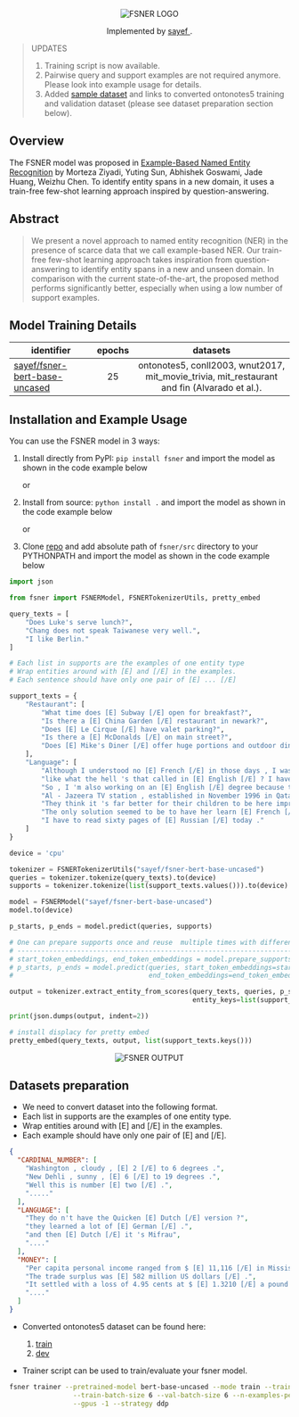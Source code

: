 <p align="center"> <img src="http://sayef.tech:8082/uploads/FSNER-LOGO-2.png" alt="FSNER LOGO"> </p>

<p align="center">
  Implemented by <a href="https://huggingface.co/sayef"> sayef </a>. 
</p>

> UPDATES
> 1. Training script is now available.
> 2. Pairwise query and support examples are not required anymore. Please look into example usage for details.
> 3. Added [sample dataset](https://github.com/sayef/fsner/blob/master/scripts/sample_dataset.json) and links to converted ontonotes5 training and validation dataset (please see dataset preparation section below).

## Overview

The FSNER model was proposed in [Example-Based Named Entity Recognition](https://arxiv.org/abs/2008.10570) by Morteza
Ziyadi, Yuting Sun, Abhishek Goswami, Jade Huang, Weizhu Chen. To identify entity spans in a new domain, it uses a
train-free few-shot learning approach inspired by question-answering.

## Abstract

> We present a novel approach to named entity recognition (NER) in the presence of scarce data that we call example-based NER. Our train-free few-shot learning approach takes inspiration from question-answering to identify entity spans in a new and unseen domain. In comparison with the current state-of-the-art, the proposed method performs significantly better, especially when using a low number of support examples.

## Model Training Details

| identifier        | epochs |                                            datasets                                             |
| ---------- |:------:|:-----------------------------------------------------------------------------------------------:|
| [sayef/fsner-bert-base-uncased](https://huggingface.co/sayef/fsner-bert-base-uncased)      |   25   |  ontonotes5, conll2003, wnut2017, mit_movie_trivia, mit_restaurant and fin (Alvarado et al.).   |

## Installation and Example Usage

You can use the FSNER model in 3 ways:

1. Install directly from PyPI: `pip install fsner` and import the model as shown in the code example below

   or

2. Install from source: `python install .` and import the model as shown in the code example below

   or

3. Clone [repo](https://github.com/sayef/fsner) and add absolute path of `fsner/src` directory to your PYTHONPATH and
   import the model as shown in the code example below

```python
import json

from fsner import FSNERModel, FSNERTokenizerUtils, pretty_embed

query_texts = [
    "Does Luke's serve lunch?",
    "Chang does not speak Taiwanese very well.",
    "I like Berlin."
]

# Each list in supports are the examples of one entity type
# Wrap entities around with [E] and [/E] in the examples.
# Each sentence should have only one pair of [E] ... [/E]

support_texts = {
    "Restaurant": [
        "What time does [E] Subway [/E] open for breakfast?",
        "Is there a [E] China Garden [/E] restaurant in newark?",
        "Does [E] Le Cirque [/E] have valet parking?",
        "Is there a [E] McDonalds [/E] on main street?",
        "Does [E] Mike's Diner [/E] offer huge portions and outdoor dining?"
    ],
    "Language": [
        "Although I understood no [E] French [/E] in those days , I was prepared to spend the whole day with Chien - chien .",
        "like what the hell 's that called in [E] English [/E] ? I have to register to be here like since I 'm a foreigner .",
        "So , I 'm also working on an [E] English [/E] degree because that 's my real interest .",
        "Al - Jazeera TV station , established in November 1996 in Qatar , is an [E] Arabic - language [/E] news TV station broadcasting global news and reports nonstop around the clock .",
        "They think it 's far better for their children to be here improving their [E] English [/E] than sitting at home in front of a TV . \"",
        "The only solution seemed to be to have her learn [E] French [/E] .",
        "I have to read sixty pages of [E] Russian [/E] today ."
    ]
}

device = 'cpu'

tokenizer = FSNERTokenizerUtils("sayef/fsner-bert-base-uncased")
queries = tokenizer.tokenize(query_texts).to(device)
supports = tokenizer.tokenize(list(support_texts.values())).to(device)

model = FSNERModel("sayef/fsner-bert-base-uncased")
model.to(device)

p_starts, p_ends = model.predict(queries, supports)

# One can prepare supports once and reuse  multiple times with different queries
# ------------------------------------------------------------------------------
# start_token_embeddings, end_token_embeddings = model.prepare_supports(supports)
# p_starts, p_ends = model.predict(queries, start_token_embeddings=start_token_embeddings,
#                                  end_token_embeddings=end_token_embeddings)

output = tokenizer.extract_entity_from_scores(query_texts, queries, p_starts, p_ends,
                                              entity_keys=list(support_texts.keys()), thresh=0.50)

print(json.dumps(output, indent=2))

# install displacy for pretty embed
pretty_embed(query_texts, output, list(support_texts.keys()))
```

<p align="center"> <img src="http://sayef.tech/uploads/FSNER-OUTPUT.png" alt="FSNER OUTPUT"> </p>

## Datasets preparation

- We need to convert dataset into the following format.
- Each list in supports are the examples of one entity type.
- Wrap entities around with [E] and [/E] in the examples.
- Each example should have only one pair of [E] and [/E].

```json
{
  "CARDINAL_NUMBER": [
    "Washington , cloudy , [E] 2 [/E] to 6 degrees .",
    "New Dehli , sunny , [E] 6 [/E] to 19 degrees .",
    "Well this is number [E] two [/E] .",
    "....."
  ],
  "LANGUAGE": [
    "They do n't have the Quicken [E] Dutch [/E] version ?",
    "they learned a lot of [E] German [/E] .",
    "and then [E] Dutch [/E] it 's Mifrau",
    "...."
  ],
  "MONEY": [
    "Per capita personal income ranged from $ [E] 11,116 [/E] in Mississippi to $ 23,059 in Connecticut ... .",
    "The trade surplus was [E] 582 million US dollars [/E] .",
    "It settled with a loss of 4.95 cents at $ [E] 1.3210 [/E] a pound .",
    "...."
  ]
}
```

- Converted ontonotes5 dataset can be found here:
    1. [train](https://gist.githubusercontent.com/sayef/46deaf7e6c6e1410b430ddc8aff9c557/raw/ea7ae2ae933bfc9c0daac1aa52a9dc093d5b36f4/ontonotes5.train.json)
    2. [dev](https://gist.githubusercontent.com/sayef/46deaf7e6c6e1410b430ddc8aff9c557/raw/ea7ae2ae933bfc9c0daac1aa52a9dc093d5b36f4/ontonotes5.dev.json)

- Trainer script can be used to train/evaluate your fsner model.

```bash
fsner trainer --pretrained-model bert-base-uncased --mode train --train-data train.json --val-data val.json \
                --train-batch-size 6 --val-batch-size 6 --n-examples-per-entity 10 --neg-example-batch-ratio 1/3 --max-epochs 25 --device gpu \
                --gpus -1 --strategy ddp
```
